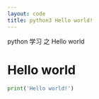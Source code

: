 ```yaml
---
layout: code
title: python3 Hello world!
---
```

python 学习 之 Hello world  

# Hello world  

```python
print('Hello world!')
``` 